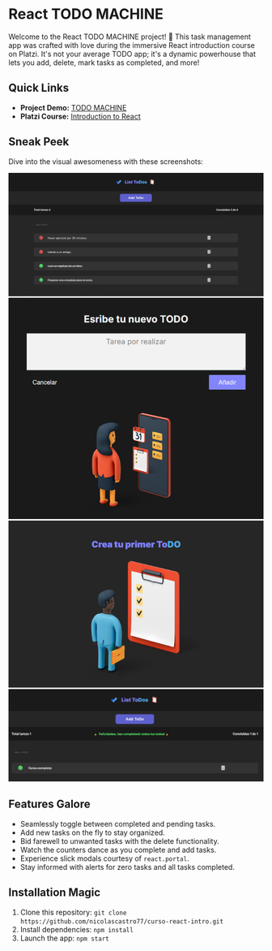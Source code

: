 # React TODO MACHINE

Welcome to the React TODO MACHINE project! 🚀 This task management app was crafted with love during the immersive React introduction course on Platzi. It's not your average TODO app; it's a dynamic powerhouse that lets you add, delete, mark tasks as completed, and more!

## Quick Links

- **Project Demo:** [TODO MACHINE](https://nicolascastro77.github.io/curso-react-intro/)
- **Platzi Course:** [Introduction to React](https://platzi.com/cursos/react/)

## Sneak Peek

Dive into the visual awesomeness with these screenshots:

![Screenshot 1](public/resource/img1.png)
![Screenshot 2](public/resource/img2.png)
![Screenshot 3](public/resource/img3.png)
![Screenshot 4](public/resource/img4.png)

## Features Galore

- Seamlessly toggle between completed and pending tasks.
- Add new tasks on the fly to stay organized.
- Bid farewell to unwanted tasks with the delete functionality.
- Watch the counters dance as you complete and add tasks.
- Experience slick modals courtesy of `react.portal`.
- Stay informed with alerts for zero tasks and all tasks completed.

## Installation Magic

1. Clone this repository: `git clone https://github.com/nicolascastro77/curso-react-intro.git`
2. Install dependencies: `npm install`
3. Launch the app: `npm start`
